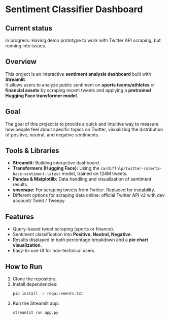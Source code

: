 # Sentiment Classifier Dashboard  

## **Current status**
In progress:
Having demo prototype to work with Twitter API scraping, but running into issues. 

## Overview  
This project is an interactive **sentiment analysis dashboard** built with **Streamlit**.  
It allows users to analyze public sentiment on **sports teams/athletes** or **financial assets** by scraping recent tweets and applying a **pretrained Hugging Face transformer model**.  

## Goal  
The goal of this project is to provide a quick and intuitive way to measure how people feel about specific topics on Twitter, visualizing the distribution of positive, neutral, and negative sentiments.  

## Tools & Libraries  
- **Streamlit:** Building interactive dashboard.  
- **Transformers (Hugging Face):** Using the `cardiffnlp/twitter-roberta-base-sentiment-latest` model, trained on 124M tweets.  
- **Pandas & Matplotlib:** Data handling and visualization of sentiment results.  
- ~~**snscrape:**~~ For scraping tweets from Twitter. Replaced for instability.
- Different options for scraping data online: official Twitter API v2 with dev account/ Twint / Tweepy

## Features  
- Query-based tweet scraping (sports or finance).  
- Sentiment classification into **Positive, Neutral, Negative**.  
- Results displayed in both percentage breakdown and a **pie chart visualization**.  
- Easy-to-use UI for non-technical users.  

## How to Run  
1. Clone the repository.  
2. Install dependencies:  
   ```bash
   pip install -r requirements.txt
3. Run the Streamlit app:
   ```bash
   streamlit run app.py
